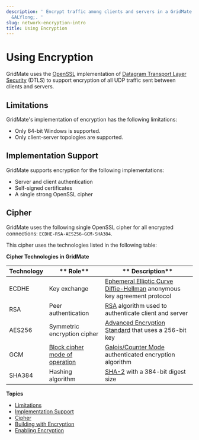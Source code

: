 ```yaml
---
description: ' Encrypt traffic among clients and servers in a GridMate session in
  &ALYlong;. '
slug: network-encryption-intro
title: Using Encryption
---
```

# Using Encryption<a name="network-encryption-intro"></a>

GridMate uses the [OpenSSL](https://www.openssl.org/) implementation of [Datagram Transport Layer Security](https://tools.ietf.org/html/rfc6347) \(DTLS\) to support encryption of all UDP traffic sent between clients and servers\. 

## Limitations<a name="network-encryption-intro-limitations"></a>

GridMate's implementation of encryption has the following limitations: 
+  Only 64\-bit Windows is supported\. 
+  Only client\-server topologies are supported\. 

## Implementation Support<a name="network-encryption-intro-implementation-support"></a>

GridMate supports encryption for the following implementations: 
+  Server and client authentication 
+  Self\-signed certificates 
+  A single strong OpenSSL cipher 

## Cipher<a name="network-encryption-intro-cipher"></a>

GridMate uses the following single OpenSSL cipher for all encrypted connections: `ECDHE-RSA-AES256-GCM-SHA384`\. 

 This cipher uses the technologies listed in the following table: 


**Cipher Technologies in GridMate**  

|  **Technology**  |  ** Role**  |  ** Description**  | 
| --- | --- | --- | 
|  ECDHE  |  Key exchange  | [Ephemeral Elliptic Curve Diffie\-Hellman](https://en.wikipedia.org/wiki/Elliptic_curve_Diffie-Hellman) anonymous key agreement protocol | 
|  RSA  |  Peer authentication  | [RSA](https://en.wikipedia.org/wiki/RSA_(cryptosystem)) algorithm used to authenticate client and server  | 
|  AES256  |  Symmetric encryption cipher |  [Advanced Encryption Standard](https://en.wikipedia.org/wiki/Advanced_Encryption_Standard) that uses a 256\-bit key | 
|  GCM  |  [Block cipher mode of operation](https://en.wikipedia.org/wiki/Block_cipher_mode_of_operation)  | [Galois/Counter Mode](https://en.wikipedia.org/wiki/Galois/Counter_Mode) authenticated encryption algorithm | 
|  SHA384  |  Hashing algorithm  | [SHA\-2](https://en.wikipedia.org/wiki/SHA-2) with a 384\-bit digest size | 

**Topics**
+ [Limitations](#network-encryption-intro-limitations)
+ [Implementation Support](#network-encryption-intro-implementation-support)
+ [Cipher](#network-encryption-intro-cipher)
+ [Building with Encryption](network-encryption-building.md)
+ [Enabling Encryption](network-encryption-enabling.md)